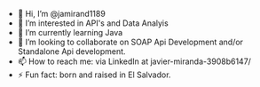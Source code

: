 - 👋 Hi, I’m @jamirand1189
- 👀 I’m interested in API's and Data Analyis
- 🌱 I’m currently learning Java
- 💞️ I’m looking to collaborate on SOAP Api Development and/or Standalone Api development.
- 📫 How to reach me: via LinkedIn at javier-miranda-3908b6147/
- ⚡ Fun fact: born and raised in El Salvador.

<!---
jamirand1189/jamirand1189 is a ✨ special ✨ repository because its `README.md` (this file) appears on your GitHub profile.
You can click the Preview link to take a look at your changes.
--->
